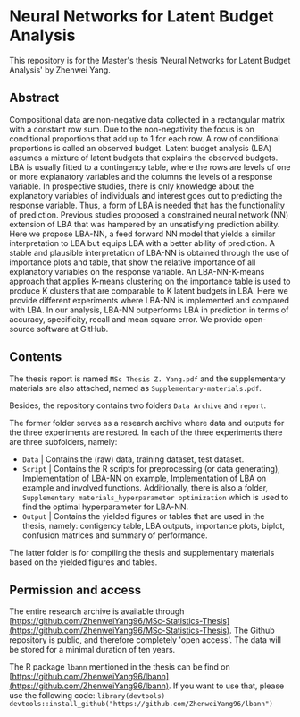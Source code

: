 # Neural Networks for Latent Budget Analysis

This repository is for the Master's thesis 'Neural Networks for Latent Budget Analysis' by Zhenwei Yang. 

## Abstract

Compositional data are non-negative data collected in a rectangular matrix with a constant row sum. Due to the non-negativity the focus is on conditional proportions that add up to 1 for each row. A row of conditional proportions is called an observed budget. Latent budget analysis (LBA) assumes a mixture of latent budgets that explains the observed budgets. LBA is usually fitted to a contingency table, where the rows are levels of one or more explanatory variables and the columns the levels of a response variable. In prospective studies, there is only knowledge about the explanatory variables of individuals and interest goes out to predicting the response variable. Thus, a form of LBA is needed that has the functionality of prediction. Previous studies proposed a constrained neural network (NN) extension of LBA that was hampered by an unsatisfying prediction ability. Here we propose LBA-NN, a feed forward NN model that yields a similar interpretation to LBA but equips LBA with a better ability of prediction. A stable and plausible interpretation of LBA-NN is obtained through the use of importance plots and table, that show the relative importance of all explanatory variables on the response variable. An LBA-NN-K-means approach that applies K-means clustering on the importance table is used to produce K clusters that are comparable to K latent budgets in LBA. Here we provide different experiments where LBA-NN is implemented and compared with LBA. In our analysis, LBA-NN outperforms LBA in prediction in terms of accuracy, specificity, recall and mean square error. We provide open-source software at GitHub.

## Contents

The thesis report is named `MSc Thesis Z. Yang.pdf` and the supplementary materials are also attached, named as `Supplementary-materials.pdf`.

Besides, the repository contains two folders `Data Archive` and `report`. 

The former folder serves as a research archive where data and outputs for the three experiments are restored. In each of the three experiments there are three subfolders, namely:

- `Data` | Contains the (raw) data, training dataset, test dataset.
- `Script` | Contains the R scripts for preprocessing (or data generating), Implementation of LBA-NN on example, Implementation of LBA on example and involved functions. Additionally, there is also a folder, `Supplementary materials_hyperparameter optimization` which is used to find the optimal hyperparameter for LBA-NN.
- `Output` | Contains the yielded figures or tables that are used in the thesis, namely: contigency table, LBA outputs, importance plots, biplot, confusion matrices and summary of performance.

The latter folder is for compiling the thesis and supplementary materials based on the yielded figures and tables.

## Permission and access

The entire research archive is available through [https://github.com/ZhenweiYang96/MSc-Statistics-Thesis](https://github.com/ZhenweiYang96/MSc-Statistics-Thesis). The Github repository is public, and therefore completely 'open access'. The data will be stored for a minimal duration of ten years.

The R package `lbann` mentioned in the thesis can be find on [https://github.com/ZhenweiYang96/lbann](https://github.com/ZhenweiYang96/lbann). If you want to use that, please use the following code:
``library(devtools)
devtools::install_github("https://github.com/ZhenweiYang96/lbann")``
